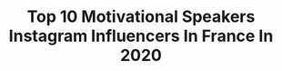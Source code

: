 ---
title: Top 10 Motivational Speakers Instagram Influencers In France In 2020
description: >-
  Find top motivational speakers Instagram influencers in France in 2020. Most popular hashtags: #coronavirus #motivation #france #covid.
platform: Instagram
profiles:
  - username: "therealstaceymckenzie"
    fullname: >-
      Stacey McKenzie
    location: "France"
    followers: 35462
    engagement: 330
    commentsToLikes: 0.055647
    avatar: "https://scontent-ams4-1.cdninstagram.com/v/t51.2885-19/s320x320/26865433_1440630762672607_4415507842379808768_n.jpg?_nc_ht=scontent-ams4-1.cdninstagram.com&_nc_ohc=F0RYd0g8AYgAX8XxgyZ&oh=2b5a12a8ce39ee347cdd70489076fa11&oe=5EB7E711"
    verified: true
    hashtags: "#giambattistavalli, #toronto, #plasticwastefight, #powerneverends"
  - username: "vjerujemucuda"
    fullname: >-
      VJERUJEM U CUDA
    location: "France"
    followers: 21282
    engagement: 268
    commentsToLikes: 0.026212
    avatar: "https://scontent-lhr8-1.cdninstagram.com/v/t51.2885-19/s320x320/84419613_471651753719553_3571631796183367680_n.jpg?_nc_ht=scontent-lhr8-1.cdninstagram.com&_nc_ohc=sfKstLsBUn4AX8s5yVC&oh=75c299b66e9986c600d1de1c24ce6d24&oe=5EBBAE97"
    verified: false
    hashtags: "#lunadjo, #devetikruglunadjo, #hastalavista, #dobarglas"
  - username: "jacovangass"
    fullname: >-
      Jaco van Gass
    location: "France"
    followers: 11162
    engagement: 486
    commentsToLikes: 0.011860
    avatar: "https://scontent-lhr8-1.cdninstagram.com/v/t51.2885-19/s320x320/52741182_315196129126900_127054779112226816_n.jpg?_nc_ht=scontent-lhr8-1.cdninstagram.com&_nc_ohc=y0LhmMW5siQAX-pbgFa&oh=b945a8eadfae7b3b39cbdb05bb0b8851&oe=5EB921AD"
    verified: false
    hashtags: "#trainathome, #lovecycling, #fuel, #greatoutdoors"
  - username: "nuriapicasoficial"
    fullname: >-
      Núria Picas
    location: "France"
    followers: 88121
    engagement: 561
    commentsToLikes: 0.011762
    avatar: "https://scontent-amt2-1.cdninstagram.com/v/t51.2885-19/s320x320/30909924_159740128056414_80972309761884160_n.jpg?_nc_ht=scontent-amt2-1.cdninstagram.com&_nc_ohc=iXXdYarsCUsAX9N1dzJ&oh=8890b2ddd450a0cda3922481f2560fd7&oe=5EBAF65E"
    verified: true
    hashtags: "#passion, #amor, #twins, #tourduport"
  - username: "theyoungbulljgray"
    fullname: >-
      Jonas Gray
    location: "France"
    followers: 52642
    engagement: 113
    commentsToLikes: 0.017062
    avatar: "https://scontent-amt2-1.cdninstagram.com/v/t51.2885-19/s320x320/50992680_657561521341420_3824426166702309376_n.jpg?_nc_ht=scontent-amt2-1.cdninstagram.com&_nc_ohc=E4iz1F-T0cwAX8-beFA&oh=adc4160eec0bf2edb8f6cf1c65a462de&oe=5EB05A1E"
    verified: true
    hashtags: "#faithgroup, #ballin, #fbf, #pontiacsliverdome"
  - username: "emprezzgolding"
    fullname: >-
      Emprezz
    location: "France"
    followers: 170608
    engagement: 123
    commentsToLikes: 0.020685
    avatar: "https://scontent-iad3-1.cdninstagram.com/v/t51.2885-19/10483522_666944406688363_1668149301_a.jpg?_nc_ht=scontent-iad3-1.cdninstagram.com&_nc_ohc=ApgpqYPSACwAX92Zsw5&oh=262e39673532fca420696063ab225fb0&oe=5EB23894"
    verified: false
    hashtags: "#covid, #beingultimate, #tvgirl, #youtfichat"
  - username: "hwe_mounir"
    fullname: >-
      HWE Hard Work Easy Everything
    location: "France"
    followers: 33350
    engagement: 141
    commentsToLikes: 0.016015
    avatar: "https://scontent-amt2-1.cdninstagram.com/v/t51.2885-19/s320x320/60033172_1606542519479190_3795915615445712896_n.jpg?_nc_ht=scontent-amt2-1.cdninstagram.com&_nc_ohc=uWjmH2M-9DcAX8iNeaa&oh=e61b9e54713d9e556a9858120cf85709&oe=5EB794F4"
    verified: false
    hashtags: "#saintjean, #live, #paris, #danse"
  - username: "frenchadventurer"
    fullname: >-
      Anthony VERLAINE Voyage Travel
    location: "France"
    followers: 62296
    engagement: 366
    commentsToLikes: 0.062103
    avatar: "https://scontent-lht6-1.cdninstagram.com/v/t51.2885-19/s320x320/73290167_565448987335834_4759043563214340096_n.jpg?_nc_ht=scontent-lht6-1.cdninstagram.com&_nc_ohc=ShEjVuUUDdIAX8h9RX0&oh=4326cc828eb9e5c0fc9ed26d35a6e7b8&oe=5EBC6455"
    verified: false
    hashtags: "#actnow, #maroc, #veganofinstagram, #altruisme"
  - username: "dimitris.skiadas"
    fullname: >-
      Dimitris | Trust The Beard
    location: "France"
    followers: 42044
    engagement: 138
    commentsToLikes: 0.010409
    avatar: "https://scontent-ams4-1.cdninstagram.com/v/t51.2885-19/s320x320/15275653_1306266276098766_2650658681842040832_a.jpg?_nc_ht=scontent-ams4-1.cdninstagram.com&_nc_ohc=vx9Oqu1wn04AX99IpoJ&oh=b9dfe7d076be5ab045cac4c20653a327&oe=5EB3E9FA"
    verified: false
    hashtags: "#successdriven, #wisewordsofwisdom, #quotestoliveby, #mindfulness"
  - username: "soulflyers"
    fullname: >-
      Soul Flyers
    location: "France"
    followers: 12076
    engagement: 472
    commentsToLikes: 0.013489
    avatar: "https://scontent-ams4-1.cdninstagram.com/v/t51.2885-19/s320x320/54230411_2235728816491197_5373959936562692096_n.jpg?_nc_ht=scontent-ams4-1.cdninstagram.com&_nc_ohc=P3YHNDL6P60AX_cFrze&oh=8875b31c6f803e33b270d2fff43f052f&oe=5EB6AD34"
    verified: false
    hashtags: "#ele, #replay, #best, #healthylifestyle"
---